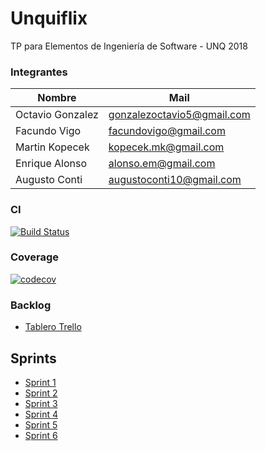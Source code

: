 # Unquiflix
TP para Elementos de Ingeniería de Software - UNQ 2018

### Integrantes
 Nombre          | Mail
-----------------|--------
Octavio Gonzalez | gonzalezoctavio5@gmail.com
Facundo Vigo     | facundovigo@gmail.com
Martin Kopecek   | kopecek.mk@gmail.com
Enrique Alonso   | alonso.em@gmail.com
Augusto Conti    | augustoconti10@gmail.com

### CI
[![Build Status](https://travis-ci.org/AugustoConti/eis-unquiflix.svg?branch=master)](https://travis-ci.org/AugustoConti/eis-unquiflix)

### Coverage
[![codecov](https://codecov.io/gh/AugustoConti/eis-unquiflix/branch/master/graph/badge.svg?branch=master)](https://codecov.io/gh/AugustoConti/eis-unquiflix?branch=master)

### Backlog
- [Tablero Trello](https://trello.com/b/0P9U9xaA/unquiflix)

## Sprints

- [Sprint 1](./sprints/sprint-1/README.md)
- [Sprint 2](./sprints/sprint-2/README.md)
- [Sprint 3](./sprints/sprint-3/README.md)
- [Sprint 4](./sprints/sprint-4/README.md)
- [Sprint 5](./sprints/sprint-5/README.md)
- [Sprint 6](./sprints/sprint-6/README.md)
